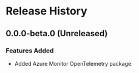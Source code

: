 # Release History

## 0.0.0-beta.0 (Unreleased)

### Features Added

- Added Azure Monitor OpenTelemetry package.
